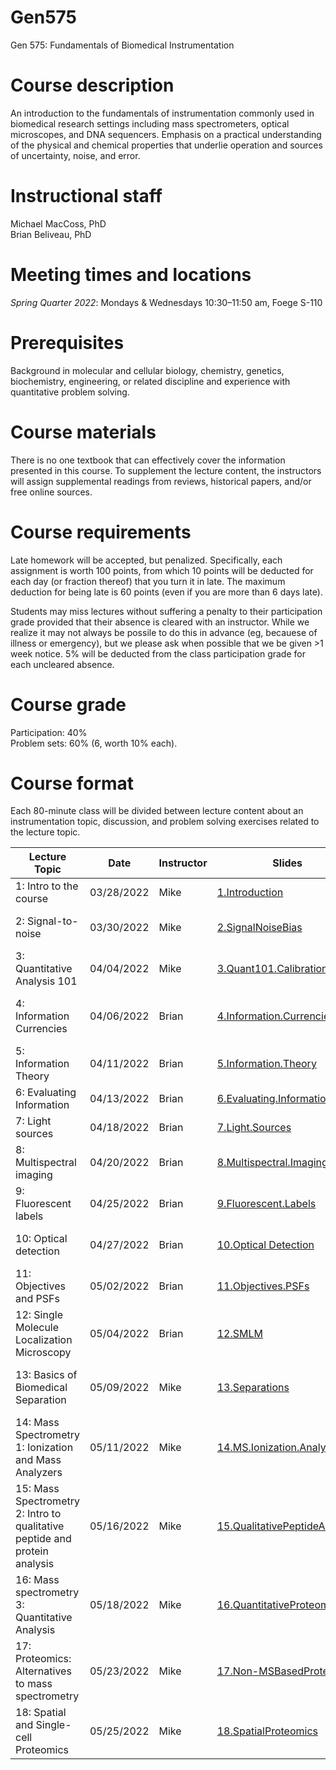 # Gen575
Gen 575: Fundamentals of Biomedical Instrumentation

# Course description
An introduction to the fundamentals of instrumentation commonly used in biomedical research settings including mass spectrometers, optical microscopes, and DNA sequencers. Emphasis on a practical understanding of the physical and chemical properties that underlie operation and sources of uncertainty, noise, and error.

# Instructional staff
Michael MacCoss, PhD \
Brian Beliveau, PhD

# Meeting times and locations
_Spring Quarter 2022_: Mondays & Wednesdays 10:30–11:50 am, Foege S-110

# Prerequisites
Background in molecular and cellular biology, chemistry, genetics, biochemistry, engineering, or related discipline and experience with quantitative problem solving.

# Course materials
There is no one textbook that can effectively cover the information presented in this course. To supplement the lecture content, the instructors will assign supplemental readings from reviews, historical papers, and/or free online sources.

# Course requirements
Late homework will be accepted, but penalized. Specifically, each assignment is worth 100 points, from which 10 points will be deducted for each day (or fraction thereof) that you turn it in late. The maximum deduction for being late is 60 points (even if you are more than 6 days late).

Students may miss lectures without suffering a penalty to their participation grade provided that their absence is cleared with an instructor. While we realize it may not always be possile to do this in advance (eg, becauese of illness or emergency), but we please ask when possible that we be given >1 week notice. 5% will be deducted from the class participation grade for each uncleared absence.

# Course grade
Participation: 40% \
Problem sets: 60% (6, worth 10% each).

# Course format
Each 80-minute class will be divided between lecture content about an instrumentation topic, discussion, and problem solving exercises related to the lecture topic.

| Lecture Topic                                                              | Date       | Instructor | Slides                        | Readings                           | Assignments             |
|----------------------------------------------------------------------------|------------|------------|-------------------------------|------------------------------------|-------------------------|
| 1: Intro to the course                                                     | 03/28/2022 | Mike       | [1.Introduction](/lectures/1.Introduction.pptx)                    |[1.ScienceTechnology.Brooks](/readings/1.ScienceTechnology.Brooks.pdf)<br/> [1.Annurev.Anchem.Hood](/readings/1.Annurev.Anchem.Hood.pdf)                                   |                         |
| 2: Signal-to-noise                                                         | 03/30/2022 | Mike       | [2.SignalNoiseBias](/lectures/2.SignalNoiseBias.pptx)              | [2.Agilent.Signal-Noise](/readings/2.Agilent.Signal-Noise.pdf)<br/> [2.JCE.SN.Coor](/readings/2.JCE.SN.Coor.pdf)<br/> [2.JCE.ShotNoise.Mclain-Wright](/readings/2.JCE.ShotNoise.Mclain-Wright.pdf)                                   |                         |
| 3: Quantitative Analysis 101                                               | 04/04/2022 | Mike       | [3.Quant101.Calibration](/lectures/3.Quant101.Calibration.pptx)              | [3.NIST.Calibration](https://www.itl.nist.gov/div898/handbook/mpc/section3/mpc3.htm)<br/> [3.LOB-LOD-LOQ.Armbruster](/readings/3.LOB-LOD-LOQ.Armbruster.pdf)<br/> [3.Shimadzu.TOF.Calibration](/readings/3.Shimadzu.TOF.Calibration.pdf)                                 |                         |
| 4: Information Currencies                                                  | 04/06/2022 | Brian      | [4.Information.Currencies](/lectures/4.Information.Currencies.pptx)          | [4.NASA.EM.book](/readings/4.NASA.EM.book.pdf)<br/> [4.NASA.EM.graphic](/readings/4.NASA.EM.graphic.jpeg)<br/> [4.NIST.SP.1247](/readings/4.NIST.SP.1247.pdf)<br/>  [4.photoelectric.effect.pdf](/readings/4.photoelectric.effect.pdf)                                   |                         |
| 5: Information Theory                                                      | 04/11/2022 | Brian      | [5.Information.Theory](/lectures/5.Information.Theory.pptx)                  | [5.Guardian.Fourier.Transforms](/readings/5.Guardian.Fourier.Transforms.pdf)<br/> [5.Guardian.Shannon](/readings/5.Guardian.Shannon.pdf)<br/> [5.Sampling](/readings/5.Sampling.pdf)                                   |                         |
| 6: Evaluating Information                                                  | 04/13/2022 | Brian      | [6.Evaluating.Information](/lectures/6.Evaluating.Information.pptx)          | [6.ejifcc.testing.pdf](/readings/6.ejifcc.testing.pdf)<br/> [6.Montparnasse.Accident.pdf](/readings/6.Montparnasse.Accident.pdf)                                 |                         |
| 7: Light sources                                                           | 04/18/2022 | Brian      | [7.Light.Sources](/lectures/7.Light.Sources.pptx)                            | [7.Laser.History](/readings/7.Laser.History.pdf)<br/>[7.Lamps](/readings/7.Lamps.pdf)                                   |                         |
| 8: Multispectral imaging                                                   | 04/20/2022 | Brian      | [8.Multispectral.Imaging](/lectures/8.Multispectral.Imaging.pptx)            | [8.Chroma.dichroics](/readings/8.chroma.dichroics.pdf)<br/>[8.Edmund.filters](/readings/8.Edmund.filters.pdf)                                   | [575.win.2022.PS1](/assignments/575.win.2022.PS1.docx)<br/>[tabulated.cake.scores](/assignments/tabulated.cake.scores.xlsx)                       |
| 9: Fluorescent labels                                                      | 04/25/2022 | Brian      | [9.Fluorescent.Labels](/lectures/9.Fluorescent.Labels.pptx)                  | [9.Dyes](/readings/9.Dyes.pdf)<br/>[9.GFP.history](/readings/9.GFP.history.pdf)                                    |                         |
| 10: Optical detection                                                      | 04/27/2022 | Brian      | [10.Optical Detection](/lectures/10.Optical.detection.pptx)                  | [10.FACS.detectors](/readings/10.FACS.detectors.pdf)<br/>[10.Prime95B.sCMOS](/readings/10.Prime95B.sCMOS.pdf)<br/>[10.Zeiss.PSF](/readings/10.Zeiss.PSF.pdf)                                   | [575.win.2022.PS2](/assignments/575.win.2022.PS2.docx)                        |
| 11: Objectives and PSFs                                                    | 05/02/2022 | Brian      | [11.Objectives.PSFs](/lectures/11.Objectives.PSFs.pptx)                      |[11.Olympus.Decon](/readings/11.Olympus.Decon.pdf)<br/>[11.Photometrics.SDC](/readings/11.Photometrics.SDC.pdf)                                     |                        |
| 12: Single Molecule Localization Microscopy                                | 05/04/2022 | Brian      | [12.SMLM](/lectures/12.SMLM.pptx)                               | [12.SMLM](/readings/12.SMLM.pdf)<br/>Please focus on the "boxes"                                    | [575.win.2022.PS3](/assignments/575.win.2022.PS3.docx)                        |
| 13: Basics of Biomedical Separation                                        | 05/09/2022 | Mike       | [13.Separations](/lectures/13.Separations.pptx)                    | [13.Chrom.FigsMerit.Agilent](/readings/13.Chrom.FigsMerit.Agilent.pdf)<br/>[13.Laemmli-SDSPAGE](/readings/13.Laemmli-SDSPAGE.pdf)<br/>[13.OFarrell.2DGel](/readings/13.OFarrell.2DGel.pdf)<br/>[13.CentrifugationSeparations](/readings/13.CentrifugationSeparations.Sigma.pdf)                       |                         |
| 14: Mass Spectrometry 1: Ionization and Mass Analyzers                     | 05/11/2022 | Mike       | [14.MS.Ionization.Analyzers](/lectures/14.MS.Ionization.Analyzers.pptx)      | [14.ElectrosprayReview](/readings/14.ElectrosprayReview.Fenn_et_al.pdf)<br/>[14.Quadrupole.JCE1986](/readings/14.Quad.JCE-1986.pdf)<br/>[14.IonTraps.March](/readings/14.IonTraps.March.pdf)<br/>[14.MALDIReview.Hillenkamp_et_al](/readings/14.MALDIReview.Hillenkamp_et_al.pdf)                                   |                         |
| 15: Mass Spectrometry 2: Intro to qualitative peptide and protein analysis | 05/16/2022 | Mike       | [15.QualitativePeptideAnalysis](/lectures/15.QualitativePeptideAnalysis.pptx)| [15.ResidueMass.Table](/readings/15.ResidueMass.Table.pdf)<br/> [15.HuntSpectraInterpretation](/readings/15.HuntSpectraInterpretation.pdf)<br/>                                | [575.spring.2022.PS4](/assignments/575.spring.2022.PS4.docx)                  |
| 16: Mass spectrometry 3: Quantitative Analysis                             | 05/18/2022 | Mike       | [16.QuantitativeProteomics](/lectures/16.QuantitativeProteomics.pptx)        | [16.IsobaricMassTags.MCP](/readings/16.IsobaricMassTags.MCP.pdf)<br/>[16.SWATH.MCP](/readings/16.SWATH.MCP.pdf)                                   |                         |
| 17: Proteomics: Alternatives to mass spectrometry                          | 05/23/2022 | Mike       | [17.Non-MSBasedProteomics](/lectures/17.Non-MSBasedProteomics.pptx)          | [17.Alfaro.NatMeth.SingleMol](/readings/17.Alfaro.NatMeth.SingleMol.pdf)<br/>[17.Gold.Aptamer.SomoScan](/readings/17.Gold.Aptamer.SomoScan.pdf)                                    |                         |
| 18: Spatial and Single-cell Proteomics                                     | 05/25/2022 | Mike       | [18.SpatialProteomics](/lectures/18.SpatialProteomics.pptx)                  |                                    |                         |
